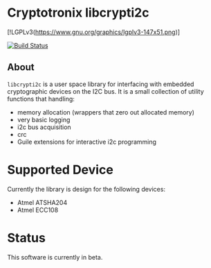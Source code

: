 # Cryptotronix libcrypti2c

[!LGPLv3(https://www.gnu.org/graphics/lgplv3-147x51.png)]

[![Build Status](https://travis-ci.org/cryptotronix/libcrypti2c.png)](https://travis-ci.org/cryptotronix/libcrypti2c)

## About


`libcrypti2c` is a user space library for interfacing with embedded cryptographic devices on the I2C bus. It is a small collection of utility functions that handling:

- memory allocation (wrappers that zero out allocated memory)
- very basic logging
- i2c bus acquisition
- crc
- Guile extensions for interactive i2c programming

# Supported Device

Currently the library is design for the following devices:

- Atmel ATSHA204
- Atmel ECC108

# Status

This software is currently in beta.
